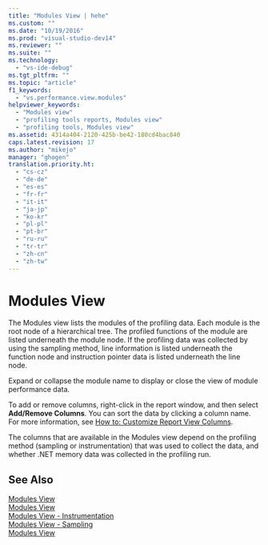 ```yaml
---
title: "Modules View | hehe"
ms.custom: ""
ms.date: "10/19/2016"
ms.prod: "visual-studio-dev14"
ms.reviewer: ""
ms.suite: ""
ms.technology: 
  - "vs-ide-debug"
ms.tgt_pltfrm: ""
ms.topic: "article"
f1_keywords: 
  - "vs.performance.view.modules"
helpviewer_keywords: 
  - "Modules view"
  - "profiling tools reports, Modules view"
  - "profiling tools, Modules view"
ms.assetid: 4314a404-2120-425b-be42-180cd4bac840
caps.latest.revision: 17
ms.author: "mikejo"
manager: "ghogen"
translation.priority.ht: 
  - "cs-cz"
  - "de-de"
  - "es-es"
  - "fr-fr"
  - "it-it"
  - "ja-jp"
  - "ko-kr"
  - "pl-pl"
  - "pt-br"
  - "ru-ru"
  - "tr-tr"
  - "zh-cn"
  - "zh-tw"
---
```

# Modules View
The Modules view lists the modules of the profiling data. Each module is the root node of a hierarchical tree. The profiled functions of the module are listed underneath the module node. If the profiling data was collected by using the sampling method, line information is listed underneath the function node and instruction pointer data is listed underneath the line node.  
  
 Expand or collapse the module name to display or close the view of module performance data.  
  
 To add or remove columns, right-click in the report window, and then select **Add/Remove Columns**. You can sort the data by clicking a column name. For more information, see [How to: Customize Report View Columns](../profiling/how-to--customize-report-view-columns.md).  
  
 The columns that are available in the Modules view depend on the profiling method (sampling or instrumentation) that was used to collect the data, and whether .NET memory data was collected in the profiling run.  
  
## See Also  
 [Modules View](../profiling/modules-view---sampling-data.md)   
 [Modules View](../profiling/modules-view---instrumentation-data.md)   
 [Modules View - Instrumentation](../profiling/modules-view---.net-memory-instrumentation-data.md)   
 [Modules View - Sampling](../profiling/modules-view---.net-memory-sampling-data.md)   
 [Modules View](../profiling/modules-view---contention-data.md)